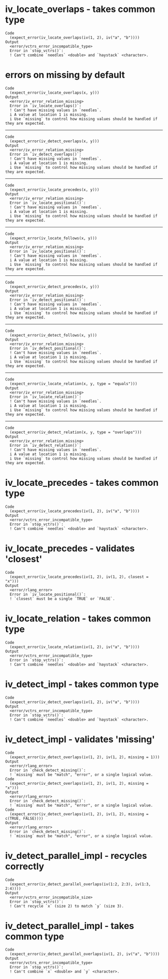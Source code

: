 # iv_locate_overlaps - takes common type

    Code
      (expect_error(iv_locate_overlaps(iv(1, 2), iv("a", "b"))))
    Output
      <error/vctrs_error_incompatible_type>
      Error in `stop_vctrs()`:
      ! Can't combine `needles` <double> and `haystack` <character>.

# errors on missing by default

    Code
      (expect_error(iv_locate_overlaps(x, y)))
    Output
      <error/iv_error_relation_missing>
      Error in `iv_locate_overlaps()`:
      ! Can't have missing values in `needles`.
      i A value at location 1 is missing.
      i Use `missing` to control how missing values should be handled if they are expected.

---

    Code
      (expect_error(iv_detect_overlaps(x, y)))
    Output
      <error/iv_error_relation_missing>
      Error in `iv_detect_overlaps()`:
      ! Can't have missing values in `needles`.
      i A value at location 1 is missing.
      i Use `missing` to control how missing values should be handled if they are expected.

---

    Code
      (expect_error(iv_locate_precedes(x, y)))
    Output
      <error/iv_error_relation_missing>
      Error in `iv_locate_positional()`:
      ! Can't have missing values in `needles`.
      i A value at location 1 is missing.
      i Use `missing` to control how missing values should be handled if they are expected.

---

    Code
      (expect_error(iv_locate_follows(x, y)))
    Output
      <error/iv_error_relation_missing>
      Error in `iv_locate_positional()`:
      ! Can't have missing values in `needles`.
      i A value at location 1 is missing.
      i Use `missing` to control how missing values should be handled if they are expected.

---

    Code
      (expect_error(iv_detect_precedes(x, y)))
    Output
      <error/iv_error_relation_missing>
      Error in `iv_detect_positional()`:
      ! Can't have missing values in `needles`.
      i A value at location 1 is missing.
      i Use `missing` to control how missing values should be handled if they are expected.

---

    Code
      (expect_error(iv_detect_follows(x, y)))
    Output
      <error/iv_error_relation_missing>
      Error in `iv_detect_positional()`:
      ! Can't have missing values in `needles`.
      i A value at location 1 is missing.
      i Use `missing` to control how missing values should be handled if they are expected.

---

    Code
      (expect_error(iv_locate_relation(x, y, type = "equals")))
    Output
      <error/iv_error_relation_missing>
      Error in `iv_locate_relation()`:
      ! Can't have missing values in `needles`.
      i A value at location 1 is missing.
      i Use `missing` to control how missing values should be handled if they are expected.

---

    Code
      (expect_error(iv_detect_relation(x, y, type = "overlaps")))
    Output
      <error/iv_error_relation_missing>
      Error in `iv_detect_relation()`:
      ! Can't have missing values in `needles`.
      i A value at location 1 is missing.
      i Use `missing` to control how missing values should be handled if they are expected.

# iv_locate_precedes - takes common type

    Code
      (expect_error(iv_locate_precedes(iv(1, 2), iv("a", "b"))))
    Output
      <error/vctrs_error_incompatible_type>
      Error in `stop_vctrs()`:
      ! Can't combine `needles` <double> and `haystack` <character>.

# iv_locate_precedes - validates 'closest'

    Code
      (expect_error(iv_locate_precedes(iv(1, 2), iv(1, 2), closest = "x")))
    Output
      <error/rlang_error>
      Error in `iv_locate_positional()`:
      ! `closest` must be a single `TRUE` or `FALSE`.

# iv_locate_relation - takes common type

    Code
      (expect_error(iv_locate_relation(iv(1, 2), iv("a", "b"))))
    Output
      <error/vctrs_error_incompatible_type>
      Error in `stop_vctrs()`:
      ! Can't combine `needles` <double> and `haystack` <character>.

# iv_detect_impl - takes common type

    Code
      (expect_error(iv_detect_overlaps(iv(1, 2), iv("a", "b"))))
    Output
      <error/vctrs_error_incompatible_type>
      Error in `stop_vctrs()`:
      ! Can't combine `needles` <double> and `haystack` <character>.

# iv_detect_impl - validates 'missing'

    Code
      (expect_error(iv_detect_overlaps(iv(1, 2), iv(1, 2), missing = 1)))
    Output
      <error/rlang_error>
      Error in `check_detect_missing()`:
      ! `missing` must be "match", "error", or a single logical value.
    Code
      (expect_error(iv_detect_overlaps(iv(1, 2), iv(1, 2), missing = "x")))
    Output
      <error/rlang_error>
      Error in `check_detect_missing()`:
      ! `missing` must be "match", "error", or a single logical value.
    Code
      (expect_error(iv_detect_overlaps(iv(1, 2), iv(1, 2), missing = c(TRUE, FALSE))))
    Output
      <error/rlang_error>
      Error in `check_detect_missing()`:
      ! `missing` must be "match", "error", or a single logical value.

# iv_detect_parallel_impl - recycles correctly

    Code
      (expect_error(iv_detect_parallel_overlaps(iv(1:2, 2:3), iv(1:3, 2:4))))
    Output
      <error/vctrs_error_incompatible_size>
      Error in `stop_vctrs()`:
      ! Can't recycle `x` (size 2) to match `y` (size 3).

# iv_detect_parallel_impl - takes common type

    Code
      (expect_error(iv_detect_parallel_overlaps(iv(1, 2), iv("a", "b"))))
    Output
      <error/vctrs_error_incompatible_type>
      Error in `stop_vctrs()`:
      ! Can't combine `x` <double> and `y` <character>.

